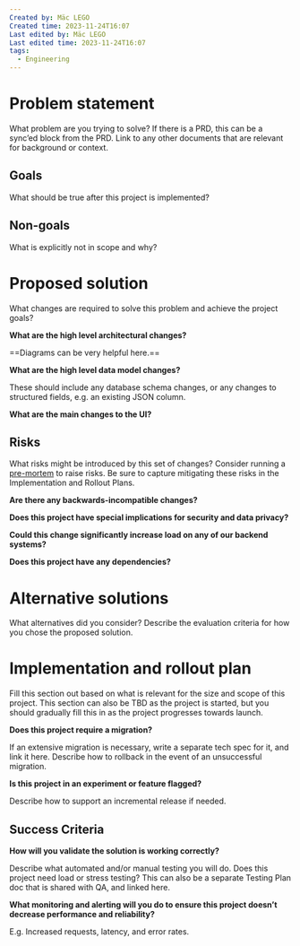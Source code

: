 ```yaml
---
Created by: Mäc LEGO
Created time: 2023-11-24T16:07
Last edited by: Mäc LEGO
Last edited time: 2023-11-24T16:07
tags:
  - Engineering
---
```

# Problem statement

What problem are you trying to solve? If there is a PRD, this can be a sync’ed block from the PRD. Link to any other documents that are relevant for background or context.

## Goals

What should be true after this project is implemented?

## Non-goals

What is explicitly not in scope and why?

# Proposed solution

What changes are required to solve this problem and achieve the project goals?

  

**What are the high level architectural changes?**

==Diagrams can be very helpful here.==

  

**What are the high level data model changes?**

These should include any database schema changes, or any changes to structured fields, e.g. an existing JSON column.

  

**What are the main changes to the UI?**

  

## Risks

What risks might be introduced by this set of changes? Consider running a [pre-mortem](https://www.notion.so/templates/pre-mortem-template) to raise risks. Be sure to capture mitigating these risks in the Implementation and Rollout Plans.

  

**Are there any backwards-incompatible changes?**

  

**Does this project have special implications for security and data privacy?**

  

**Could this change significantly increase load on any of our backend systems?**

  

**Does this project have any dependencies?**

  

# Alternative solutions

What alternatives did you consider? Describe the evaluation criteria for how you chose the proposed solution.

# Implementation and rollout plan

Fill this section out based on what is relevant for the size and scope of this project. This section can also be TBD as the project is started, but you should gradually fill this in as the project progresses towards launch.

  

**Does this project require a migration?**

If an extensive migration is necessary, write a separate tech spec for it, and link it here. Describe how to rollback in the event of an unsuccessful migration.

  

**Is this project in an experiment or feature flagged?**

Describe how to support an incremental release if needed.

  

## Success Criteria

**How will you validate the solution is working correctly?**

Describe what automated and/or manual testing you will do. Does this project need load or stress testing? This can also be a separate Testing Plan doc that is shared with QA, and linked here.

  

**What monitoring and alerting will you do to ensure this project doesn’t decrease performance and reliability?**

E.g. Increased requests, latency, and error rates.